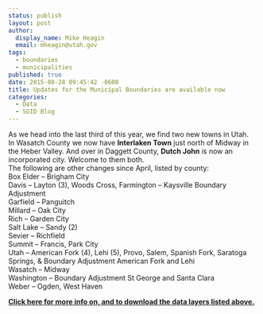 ```yaml
---
status: publish
layout: post
author:
  display_name: Mike Heagin
  email: mheagin@utah.gov
tags:
  - boundaries
  - municipalities
published: true
date: 2015-08-28 09:45:42 -0600
title: Updates for the Municipal Boundaries are available now
categories:
  - Data
  - SGID Blog
---
```

<p>    As we head into the last third of this year, we find two new towns in Utah.<br />
In Wasatch County we now have <strong>Interlaken Town</strong> just north of Midway in the Heber Valley. And over in Daggett County, <strong>Dutch John</strong>  is now an incorporated city. Welcome to them both.<br />
The following are other changes since April, listed by county:<br />
Box Elder – Brigham City<br />
Davis – Layton (3), Woods Cross, Farmington – Kaysville Boundary Adjustment<br />
Garfield – Panguitch<br />
Millard – Oak City<br />
Rich – Garden City<br />
Salt Lake – Sandy (2)<br />
Sevier – Richfield<br />
Summit – Francis, Park City<br />
Utah – American Fork (4), Lehi (5), Provo, Salem, Spanish Fork, Saratoga Springs, & Boundary Adjustment American Fork and Lehi<br />
Wasatch – Midway<br />
Washington – Boundary Adjustment St George and Santa Clara<br />
Weber – Ogden, West Haven</p>
<p> <a href="{{ "/data/boundaries/citycountystate/" | prepend: site.baseurl }}"><strong>Click here for more info on, and to download the data layers listed above.</strong></a></p>
